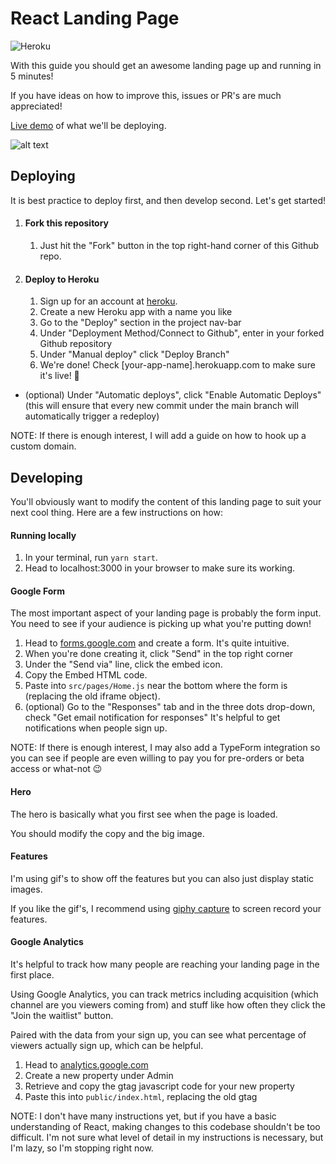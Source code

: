 
# React Landing Page

![Heroku](https://heroku-badge.herokuapp.com/?app=react-landing-page1)

With this guide you should get an awesome landing page up and running in 5 minutes!

If you have ideas on how to improve this, issues or PR's are much appreciated!

[Live demo](https://react-landing-page1.herokuapp.com/) of what we'll be deploying.

![alt text](https://github.com/jonathancai11/react-landing-page/blob/main/demo.gif)

## Deploying

It is best practice to deploy first, and then develop second. Let's get started!


1.  #### Fork this repository

    1. Just hit the "Fork" button in the top right-hand corner of this Github repo.

3.  #### Deploy to Heroku
    1.  Sign up for an account at [heroku](https://heroku.com/).
    2.  Create a new Heroku app with a name you like
    3.  Go to the "Deploy" section in the project nav-bar
    4.  Under "Deployment Method/Connect to Github", enter in your forked Github repository 
    5.  Under "Manual deploy" click "Deploy Branch"
    6.  We're done! Check [your-app-name].herokuapp.com to make sure it's live! 🚀

* (optional) Under "Automatic deploys", click "Enable Automatic Deploys" (this will ensure that every new commit under the main branch will automatically trigger a redeploy)

NOTE: If there is enough interest, I will add a guide on how to hook up a custom domain.  

## Developing


You'll obviously want to modify the content of this landing page to suit your next cool thing. Here are a few instructions on how:

#### Running locally

1. In your terminal, run `yarn start`.
2. Head to localhost:3000 in your browser to make sure its working.

#### Google Form

The most important aspect of your landing page is probably the form input. You need to see if your audience is picking up what you're putting down!

1. Head to [forms.google.com](forms.google.com) and create a form. It's quite intuitive.
2. When you're done creating it, click "Send" in the top right corner
3. Under the "Send via" line, click the embed icon. 
4. Copy the Embed HTML code.
5. Paste into `src/pages/Home.js` near the bottom where the form is (replacing the old iframe object).
6. (optional) Go to the "Responses" tab and in the three dots drop-down, check "Get email notification for responses" It's helpful to get notifications when people sign up.

NOTE: If there is enough interest, I may also add a TypeForm integration so you can see if people are even willing to pay you for pre-orders or beta access or what-not 😉

#### Hero

The hero is basically what you first see when the page is loaded.

You should modify the copy and the big image.

#### Features

I'm using gif's to show off the features but you can also just display static images.

If you like the gif's, I recommend using [giphy capture](https://giphy.com/apps/giphycapture) to screen record your features.

#### Google Analytics

It's helpful to track how many people are reaching your landing page in the first place. 

Using Google Analytics, you can track metrics including acquisition (which channel are you viewers coming from) and stuff like how often they click the "Join the waitlist" button.

Paired with the data from your sign up, you can see what percentage of viewers actually sign up, which can be helpful.

1. Head to [analytics.google.com](analytics.google.com)
2. Create a new property under Admin
3. Retrieve and copy the gtag javascript code for your new property
4. Paste this into `public/index.html`, replacing the old gtag

NOTE: I don't have many instructions yet, but if you have a basic understanding of React, making changes to this codebase shouldn't be too difficult. I'm not sure what level of detail in my instructions is necessary, but I'm lazy, so I'm stopping right now.
